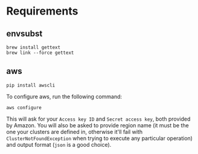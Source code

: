 # Requirements

## envsubst
```
brew install gettext
brew link --force gettext
```

## aws
```
pip install awscli
```

To configure aws, run the following command:
```
aws configure
```

This will ask for your `Access key ID` and `Secret access key`, both provided by Amazon. You will also be asked to provide region name (it must be the one your clusters are defined in, otherwise it'll fail with `ClusterNotFoundException` when trying to execute any particular operation) and output format (`json` is a good choice).